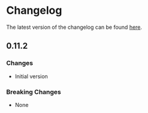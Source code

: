 # Changelog

The latest version of the changelog can be found [here](/Azure/bicep-registry-modules/blob/main/avm/res/app/managed-environment/CHANGELOG.md).

## 0.11.2

### Changes

- Initial version

### Breaking Changes

- None
